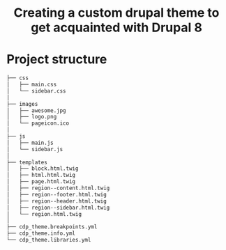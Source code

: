 # <p align="center">Creating a custom drupal theme to get acquainted with Drupal 8</p>
# Project structure
```bash
├── css
│   ├── main.css
│   └── sidebar.css
│
├── images
│   ├── awesome.jpg
│   ├── logo.png
│   └── pageicon.ico
│
├── js
│   ├── main.js
│   └── sidebar.js
│
├── templates
│   ├── block.html.twig
│   ├── html.html.twig
│   ├── page.html.twig
│   ├── region--content.html.twig
│   ├── region--footer.html.twig
│   ├── region--header.html.twig
│   ├── region--sidebar.html.twig
│   └── region.html.twig
│
├── cdp_theme.breakpoints.yml
├── cdp_theme.info.yml
└── cdp_theme.libraries.yml
```

